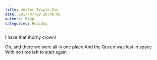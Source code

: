 ```yaml
---
title: Jester Triple-Six
date: 2017-07-09 20:48:06
authors: Ripp
categories: Holiday
---
```


 I have that thorny crown! 

Oh, and there we were all in one place
And the Queen was lost in space
With no time left to start again